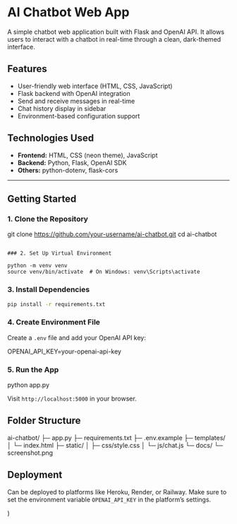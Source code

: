 # AI Chatbot Web App

A simple chatbot web application built with Flask and OpenAI API. It allows users to interact with a chatbot in real-time through a clean, dark-themed interface.


## Features

* User-friendly web interface (HTML, CSS, JavaScript)
* Flask backend with OpenAI integration
* Send and receive messages in real-time
* Chat history display in sidebar
* Environment-based configuration support



## Technologies Used

* **Frontend:** HTML, CSS (neon theme), JavaScript
* **Backend:** Python, Flask, OpenAI SDK
* **Others:** python-dotenv, flask-cors

---

## Getting Started

### 1. Clone the Repository

git clone https://github.com/your-username/ai-chatbot.git
cd ai-chatbot
```

### 2. Set Up Virtual Environment

python -m venv venv
source venv/bin/activate  # On Windows: venv\Scripts\activate
```

### 3. Install Dependencies

```bash
pip install -r requirements.txt
```

### 4. Create Environment File

Create a `.env` file and add your OpenAI API key:


OPENAI_API_KEY=your-openai-api-key


### 5. Run the App


python app.py


Visit `http://localhost:5000` in your browser.



## Folder Structure


ai-chatbot/
├─ app.py
├─ requirements.txt
├─ .env.example
├─ templates/
│   └─ index.html
├─ static/
│   ├─ css/style.css
│   └─ js/chat.js
└─ docs/
    └─ screenshot.png



## Deployment

Can be deployed to platforms like Heroku, Render, or Railway. Make sure to set the environment variable `OPENAI_API_KEY` in the platform’s settings.

)



